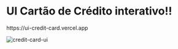 # UI Cartão de Crédito interativo!!

<p>https://ui-credit-card.vercel.app</p>


![credit-card-ui](https://github.com/GuiGubert/ui-credit-card/assets/114622325/fca242c3-e0d1-4f72-ad66-de9b76d67ee9)

